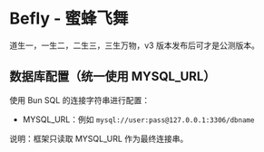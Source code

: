 # Befly - 蜜蜂飞舞

道生一，一生二，二生三，三生万物，v3 版本发布后可才是公测版本。

## 数据库配置（统一使用 MYSQL_URL）

使用 Bun SQL 的连接字符串进行配置：

-   MYSQL_URL：例如 `mysql://user:pass@127.0.0.1:3306/dbname`

说明：框架只读取 MYSQL_URL 作为最终连接串。
